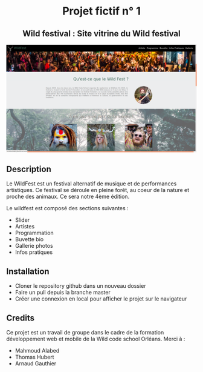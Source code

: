 <h1 align="center">Projet fictif n° 1</h1> 
<h2 align="center">Wild festival : Site vitrine du Wild festival</h2> 
<img src="img/screen.png" alt="Image site wildfest" />

<h2>Description</h2>
<p>Le WildFest est un festival alternatif de musique et de performances artistiques. Ce festival se déroule en pleine forêt, au coeur de la nature et proche des animaux. Ce sera notre 4ème édition.<p>
<p>Le wildfest est composé des sections suivantes :</p>
<ul>
  <li>Slider</li>
  <li>Artistes</li>
  <li>Programmation</li>
  <li>Buvette bio</li>
  <li>Gallerie photos</li>
  <li>Infos pratiques</li>
</ul>

<h2>Installation</h2>
<ul>
  <li>Cloner le repository github dans un nouveau dossier</li>
  <li>Faire un pull depuis la branche master</li>
  <li>Créer une connexion en local pour afficher le projet sur le navigateur</li>
</ul>

<h2>Credits</h2>
Ce projet est un travail de groupe dans le cadre de la formation développement web et mobile de la Wild code school Orléans.
Merci à :
<ul>
  <li><a>Mahmoud Alabed</a></li>
  <li><a>Thomas Hubert</a></li>
  <li><a>Arnaud Gauthier</a></li>
</ul>
